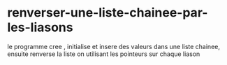 # renverser-une-liste-chainee-par-les-liasons
le programme cree , initialise et insere des valeurs dans une liste chainee, ensuite renverse la liste on utilisant les pointeurs sur chaque liason
